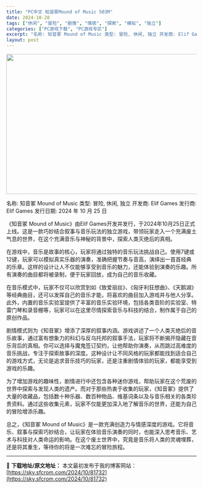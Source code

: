 ```yaml
---
title: "PC中文 知音冢Mound of Music 503M"
date: 2024-10-28
tags: ["休闲", "冒险", "剧情", "情感", "探索", "模拟", "独立"]
categories: ["PC游戏下载", "PC游戏专区"]
excerpt: "名称: 知音冢 Mound of Music 类型: 冒险, 休闲, 独立 开发商: Elif Games 发行商: Elif Games 发行日期: 2024 年 10 月 25 日 《知音冢 Mound of Music》由Elif Games开发并发行，于2024年10月25日正式上线。这是一&hellip;"
layout: post
---
```


<img class="aligncenter size-full wp-image-81733" src="https://sky.sfcrom.com/wp-content/uploads/2024/10/2024102802263311.webp" alt="" width="660" height="370" />

名称: 知音冢 Mound of Music
类型: 冒险, 休闲, 独立
开发商: Elif Games
发行商: Elif Games
发行日期: 2024 年 10 月 25 日

《知音冢 Mound of Music》由Elif Games开发并发行，于2024年10月25日正式上线。这是一款巧妙结合叙事与音乐玩法的独立游戏，带领玩家走入一个充满废土气息的世界，在这个充满音乐与神秘的背景中，探索人类灭绝后的真相。

在游戏中，音乐是故事的核心，玩家将通过独特的音乐玩法挑战自己。使用7键或12键，玩家可以模拟真实乐器的演奏，准确把握节奏与音高，演绎出一首首经典的乐章。这样的设计让人不仅能够享受到音乐的魅力，还能体验到演奏的乐趣。所有演奏的曲目都将被录制，便于玩家回放，成为自己的音乐收藏。

在音乐模式中，玩家不仅可以欣赏到如《致爱丽丝》、《匈牙利狂想曲》、《天鹅湖》等经典曲目，还可以发挥自己的音乐才能，将喜欢的曲目加入游戏并与他人分享。此外，内置的音乐实验室提供了丰富的音乐实验环境，包括各类音阶的实验室、特雷门琴和录音棚等，玩家可以在这里尽情探索音乐与科技的结合，制作属于自己的原创作品。

剧情模式则为《知音冢》增添了深厚的叙事内涵。游戏讲述了一个人类灭绝后的音乐故事，通过富有想象力的科幻与反乌托邦的叙事手法，玩家将不断揭开隐藏在音乐背后的真相。你可以选择与魔鬼签订契约，让他帮助你演奏，从而跳过高难度的音乐挑战，专注于探索故事的深度。这种设计让不同风格的玩家都能找到适合自己的游戏方式，无论是追求音乐技巧的玩家，还是注重剧情体验的玩家，都能享受到游戏的乐趣。

为了增加游戏的趣味性，剧情进行中还包含各种迷你游戏，帮助玩家在这个荒废的世界中探索与发现人类的遗产。而对于那些热衷于收集的玩家，《知音冢》提供了大量的收藏品，包括数十种乐器、数百种物品、维基词条以及与音乐相关的各类珍贵资料。通过这些收集元素，玩家不仅能更加深入地了解音乐的世界，还能为自己的冒险增添乐趣。

总之，《知音冢 Mound of Music》是一款充满创造力与情感深度的游戏。它将音乐、叙事与探索巧妙结合，让玩家在体验音乐演奏的同时，也能深入思考音乐、艺术与科技对人类命运的影响。在这个废土世界中，究竟是音乐将人类的灵魂埋葬，还是将其重生，等待你的将是一次难忘的冒险旅程。

---
📖 **下载地址/原文地址：** 本文最初发布于我的博客网站：[https://sky.sfcrom.com/2024/10/81732](https://sky.sfcrom.com/2024/10/81732)
